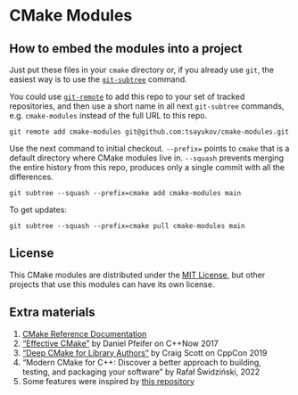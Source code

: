 CMake Modules
=============

How to embed the modules into a project
---------------------------------------
Just put these files in your `cmake` directory or, if you already use `git`, the easiest way is to use the [`git-subtree`](https://github.com/git/git/blob/master/contrib/subtree/git-subtree.txt) command.

You could use [`git-remote`](https://git-scm.com/docs/git-remote) to add this repo to your set of tracked repositories, and then use a short name in all next `git-subtree` commands, e.g. `cmake-modules` instead of the full URL to this repo.
```
git remote add cmake-modules git@github.com:tsayukov/cmake-modules.git
```
Use the next command to initial checkout. `--prefix=` points to `cmake` that is a default directory where CMake modules live in. `--squash` prevents merging the entire history from this repo, produces only a single commit with all the differences.
```
git subtree --squash --prefix=cmake add cmake-modules main
```
To get updates:
```
git subtree --squash --prefix=cmake pull cmake-modules main
```

License
-------
This CMake modules are distributed under the [MIT License](./LICENSE), but other projects that use this modules can have its own license.

Extra materials
---------------
1. [CMake Reference Documentation](https://cmake.org/cmake/help/latest/)
2. [“Effective CMake”](https://youtu.be/bsXLMQ6WgIk) by Daniel Pfeifer on C++Now 2017
3. [“Deep CMake for Library Authors”](https://youtu.be/m0DwB4OvDXk) by Craig Scott on CppCon 2019
4. “Modern CMake for C++: Discover a better approach to building, testing, and packaging your software” by Rafał Świdziński, 2022
5. Some features were inspired by [this repository](https://github.com/friendlyanon/cmake-init-header-only)
